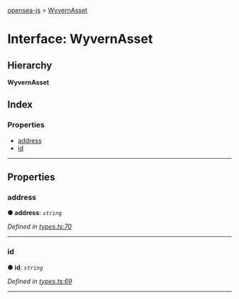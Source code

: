 [opensea-js](../README.md) > [WyvernAsset](../interfaces/wyvernasset.md)

# Interface: WyvernAsset

## Hierarchy

**WyvernAsset**

## Index

### Properties

* [address](wyvernasset.md#address)
* [id](wyvernasset.md#id)

---

## Properties

<a id="address"></a>

###  address

**● address**: *`string`*

*Defined in [types.ts:70](https://github.com/ProjectOpenSea/opensea-js/blob/cc0b3c7/src/types.ts#L70)*

___
<a id="id"></a>

###  id

**● id**: *`string`*

*Defined in [types.ts:69](https://github.com/ProjectOpenSea/opensea-js/blob/cc0b3c7/src/types.ts#L69)*

___

